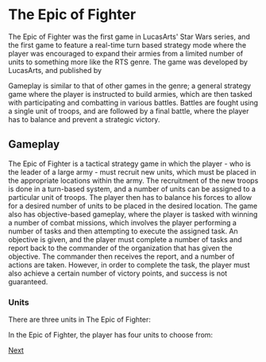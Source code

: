 # The Epic of Fighter

The Epic of Fighter was the first game in LucasArts' Star Wars series, and the first game to feature a real-time turn based strategy mode where the player was encouraged to expand their armies from a limited number of units to something more like the RTS genre. The game was developed by LucasArts, and published by                                              
  

Gameplay is similar to that of other games in the genre; a general strategy game where the player is instructed to build armies, which are then tasked with participating and combatting in various battles. Battles are fought using a single unit of troops, and are followed by a final battle, where the player has to balance and prevent a strategic victory.

## Gameplay

The Epic of Fighter is a tactical strategy game in which the player - who is the leader of a large army - must recruit new units, which must be placed in the appropriate locations within the army. The recruitment of the new troops is done in a turn-based system, and a number of units can be assigned to a particular unit of troops. The player then has to balance his forces to allow for a desired number of units to be placed in the desired location. The game also has objective-based gameplay, where the player is tasked with winning a number of combat missions, which involves the player performing a number of tasks and then attempting to execute the assigned task. An objective is given, and the player must complete a number of tasks and report back to the commander of the organization that has given the objective. The commander then receives the report, and a number of actions are taken. However, in order to complete the task, the player must also achieve a certain number of victory points, and success is not guaranteed.

### Units

There are three units in The Epic of Fighter:                                   
 

In the Epic of Fighter, the player has four units to choose from:

[Next](251.md)